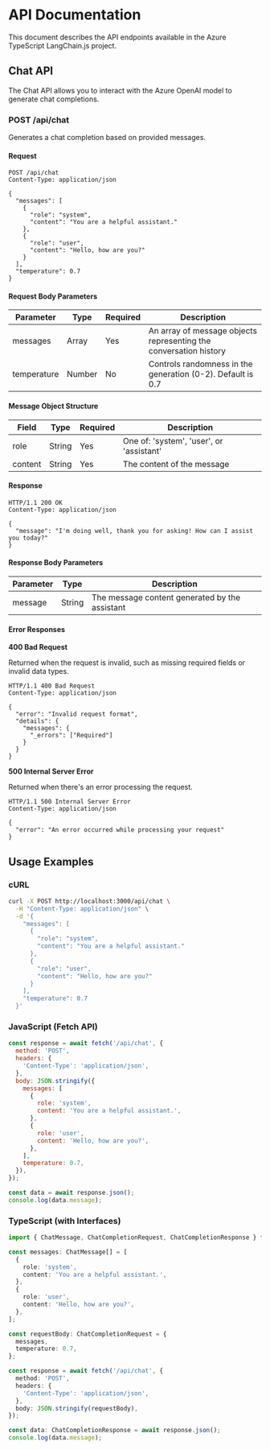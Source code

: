 # API Documentation

This document describes the API endpoints available in the Azure TypeScript LangChain.js project.

## Chat API

The Chat API allows you to interact with the Azure OpenAI model to generate chat completions.

### POST /api/chat

Generates a chat completion based on provided messages.

#### Request

```http
POST /api/chat
Content-Type: application/json

{
  "messages": [
    {
      "role": "system",
      "content": "You are a helpful assistant."
    },
    {
      "role": "user",
      "content": "Hello, how are you?"
    }
  ],
  "temperature": 0.7
}
```

#### Request Body Parameters

| Parameter    | Type    | Required | Description                                                                     |
|--------------|---------|----------|---------------------------------------------------------------------------------|
| messages     | Array   | Yes      | An array of message objects representing the conversation history               |
| temperature  | Number  | No       | Controls randomness in the generation (0-2). Default is 0.7                     |

#### Message Object Structure

| Field        | Type    | Required | Description                                                                     |
|--------------|---------|----------|---------------------------------------------------------------------------------|
| role         | String  | Yes      | One of: 'system', 'user', or 'assistant'                                        |
| content      | String  | Yes      | The content of the message                                                      |

#### Response

```http
HTTP/1.1 200 OK
Content-Type: application/json

{
  "message": "I'm doing well, thank you for asking! How can I assist you today?"
}
```

#### Response Body Parameters

| Parameter    | Type    | Description                                                                      |
|--------------|---------|----------------------------------------------------------------------------------|
| message      | String  | The message content generated by the assistant                                   |

#### Error Responses

**400 Bad Request**

Returned when the request is invalid, such as missing required fields or invalid data types.

```http
HTTP/1.1 400 Bad Request
Content-Type: application/json

{
  "error": "Invalid request format",
  "details": {
    "messages": {
      "_errors": ["Required"]
    }
  }
}
```

**500 Internal Server Error**

Returned when there's an error processing the request.

```http
HTTP/1.1 500 Internal Server Error
Content-Type: application/json

{
  "error": "An error occurred while processing your request"
}
```

## Usage Examples

### cURL

```bash
curl -X POST http://localhost:3000/api/chat \
  -H "Content-Type: application/json" \
  -d '{
    "messages": [
      {
        "role": "system",
        "content": "You are a helpful assistant."
      },
      {
        "role": "user",
        "content": "Hello, how are you?"
      }
    ],
    "temperature": 0.7
  }'
```

### JavaScript (Fetch API)

```javascript
const response = await fetch('/api/chat', {
  method: 'POST',
  headers: {
    'Content-Type': 'application/json',
  },
  body: JSON.stringify({
    messages: [
      {
        role: 'system',
        content: 'You are a helpful assistant.',
      },
      {
        role: 'user',
        content: 'Hello, how are you?',
      },
    ],
    temperature: 0.7,
  }),
});

const data = await response.json();
console.log(data.message);
```

### TypeScript (with Interfaces)

```typescript
import { ChatMessage, ChatCompletionRequest, ChatCompletionResponse } from '@/types/chat';

const messages: ChatMessage[] = [
  {
    role: 'system',
    content: 'You are a helpful assistant.',
  },
  {
    role: 'user',
    content: 'Hello, how are you?',
  },
];

const requestBody: ChatCompletionRequest = {
  messages,
  temperature: 0.7,
};

const response = await fetch('/api/chat', {
  method: 'POST',
  headers: {
    'Content-Type': 'application/json',
  },
  body: JSON.stringify(requestBody),
});

const data: ChatCompletionResponse = await response.json();
console.log(data.message);
```
